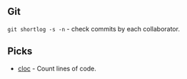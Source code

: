 ## Git

`git shortlog -s -n` - check commits by each collaborator.

## Picks

* [cloc](https://github.com/AlDanial/cloc) - Count lines of code.
